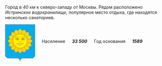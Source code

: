 <!--2021-11-30 00:05:04-->
Город в *40* км к северо-западу от Москвы.
Рядом расположено *Истринское водохранилище*, популярное место отдыха, где находятся несколько санаториев.

<img src="Istra.png" align="middle" width="96px"> &emsp; 
Население &emsp; ***33 500*** &emsp;
Год основания &emsp; ***1589***